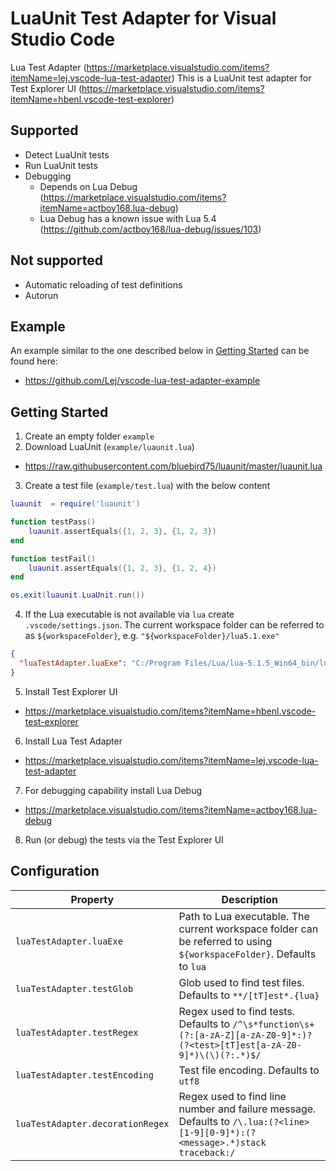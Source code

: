 # LuaUnit Test Adapter for Visual Studio Code

Lua Test Adapter (https://marketplace.visualstudio.com/items?itemName=lej.vscode-lua-test-adapter)
This is a LuaUnit test adapter for Test Explorer UI (https://marketplace.visualstudio.com/items?itemName=hbenl.vscode-test-explorer)

## Supported

* Detect LuaUnit tests
* Run LuaUnit tests
* Debugging
  * Depends on Lua Debug (https://marketplace.visualstudio.com/items?itemName=actboy168.lua-debug)
  * Lua Debug has a known issue with Lua 5.4 (https://github.com/actboy168/lua-debug/issues/103)

## Not supported

* Automatic reloading of test definitions
* Autorun

## Example

An example similar to the one described below in [Getting Started](#getting-started) can be found here:
* https://github.com/Lej/vscode-lua-test-adapter-example

## Getting Started

1. Create an empty folder `example`
2. Download LuaUnit (`example/luaunit.lua`)
  * https://raw.githubusercontent.com/bluebird75/luaunit/master/luaunit.lua
3. Create a test file (`example/test.lua`) with the below content

```lua
luaunit  = require('luaunit')

function testPass()
    luaunit.assertEquals({1, 2, 3}, {1, 2, 3})
end

function testFail()
    luaunit.assertEquals({1, 2, 3}, {1, 2, 4})
end

os.exit(luaunit.LuaUnit.run())
```

4. If the Lua executable is not available via `lua` create `.vscode/settings.json`. The current workspace folder can be referred to as `${workspaceFolder}`, e.g. `"${workspaceFolder}/lua5.1.exe"`

```json
{
  "luaTestAdapter.luaExe": "C:/Program Files/Lua/lua-5.1.5_Win64_bin/lua5.1.exe",
}
```

5. Install Test Explorer UI
  * https://marketplace.visualstudio.com/items?itemName=hbenl.vscode-test-explorer

6. Install Lua Test Adapter
  * https://marketplace.visualstudio.com/items?itemName=lej.vscode-lua-test-adapter

7. For debugging capability install Lua Debug
  * https://marketplace.visualstudio.com/items?itemName=actboy168.lua-debug

8. Run (or debug) the tests via the Test Explorer UI

## Configuration

| Property | Description |
| --- | --- |
| `luaTestAdapter.luaExe` | Path to Lua executable. The current workspace folder can be referred to using `${workspaceFolder}`. Defaults to `lua` |
| `luaTestAdapter.testGlob` | Glob used to find test files. Defaults to `**/[tT]est*.{lua}` |
| `luaTestAdapter.testRegex` | Regex used to find tests. Defaults to `/^\s*function\s+(?:[a-zA-Z][a-zA-Z0-9]*:)?(?<test>[tT]est[a-zA-Z0-9]*)\(\)(?:.*)$/` |
| `luaTestAdapter.testEncoding` | Test file encoding. Defaults to `utf8` |
| `luaTestAdapter.decorationRegex` | Regex used to find line number and failure message. Defaults to `/\.lua:(?<line>[1-9][0-9]*):(?<message>.*)stack traceback:/` |
